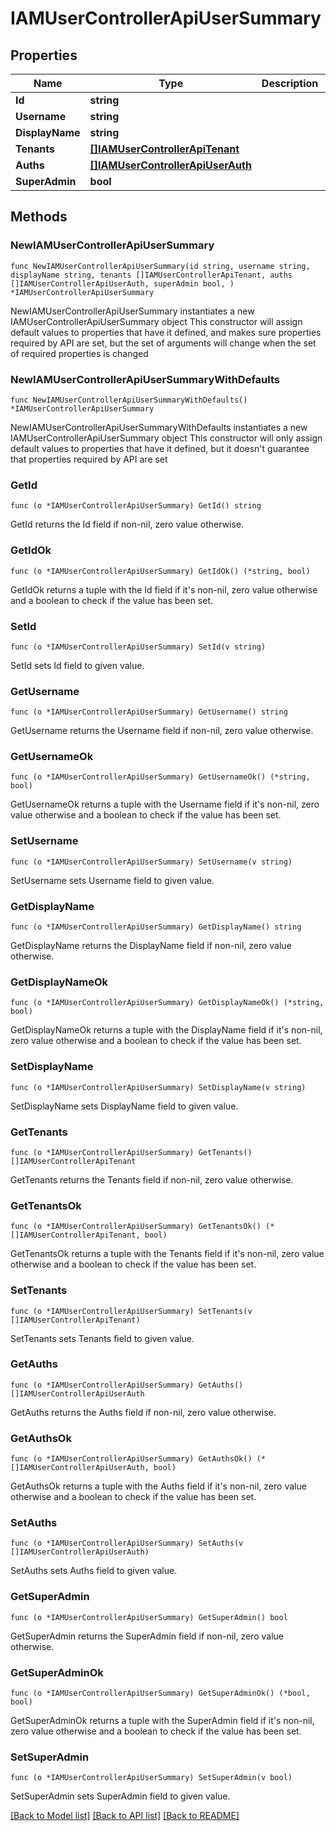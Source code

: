 # IAMUserControllerApiUserSummary

## Properties

Name | Type | Description | Notes
------------ | ------------- | ------------- | -------------
**Id** | **string** |  | 
**Username** | **string** |  | 
**DisplayName** | **string** |  | 
**Tenants** | [**[]IAMUserControllerApiTenant**](IAMUserControllerApiTenant.md) |  | 
**Auths** | [**[]IAMUserControllerApiUserAuth**](IAMUserControllerApiUserAuth.md) |  | 
**SuperAdmin** | **bool** |  | 

## Methods

### NewIAMUserControllerApiUserSummary

`func NewIAMUserControllerApiUserSummary(id string, username string, displayName string, tenants []IAMUserControllerApiTenant, auths []IAMUserControllerApiUserAuth, superAdmin bool, ) *IAMUserControllerApiUserSummary`

NewIAMUserControllerApiUserSummary instantiates a new IAMUserControllerApiUserSummary object
This constructor will assign default values to properties that have it defined,
and makes sure properties required by API are set, but the set of arguments
will change when the set of required properties is changed

### NewIAMUserControllerApiUserSummaryWithDefaults

`func NewIAMUserControllerApiUserSummaryWithDefaults() *IAMUserControllerApiUserSummary`

NewIAMUserControllerApiUserSummaryWithDefaults instantiates a new IAMUserControllerApiUserSummary object
This constructor will only assign default values to properties that have it defined,
but it doesn't guarantee that properties required by API are set

### GetId

`func (o *IAMUserControllerApiUserSummary) GetId() string`

GetId returns the Id field if non-nil, zero value otherwise.

### GetIdOk

`func (o *IAMUserControllerApiUserSummary) GetIdOk() (*string, bool)`

GetIdOk returns a tuple with the Id field if it's non-nil, zero value otherwise
and a boolean to check if the value has been set.

### SetId

`func (o *IAMUserControllerApiUserSummary) SetId(v string)`

SetId sets Id field to given value.


### GetUsername

`func (o *IAMUserControllerApiUserSummary) GetUsername() string`

GetUsername returns the Username field if non-nil, zero value otherwise.

### GetUsernameOk

`func (o *IAMUserControllerApiUserSummary) GetUsernameOk() (*string, bool)`

GetUsernameOk returns a tuple with the Username field if it's non-nil, zero value otherwise
and a boolean to check if the value has been set.

### SetUsername

`func (o *IAMUserControllerApiUserSummary) SetUsername(v string)`

SetUsername sets Username field to given value.


### GetDisplayName

`func (o *IAMUserControllerApiUserSummary) GetDisplayName() string`

GetDisplayName returns the DisplayName field if non-nil, zero value otherwise.

### GetDisplayNameOk

`func (o *IAMUserControllerApiUserSummary) GetDisplayNameOk() (*string, bool)`

GetDisplayNameOk returns a tuple with the DisplayName field if it's non-nil, zero value otherwise
and a boolean to check if the value has been set.

### SetDisplayName

`func (o *IAMUserControllerApiUserSummary) SetDisplayName(v string)`

SetDisplayName sets DisplayName field to given value.


### GetTenants

`func (o *IAMUserControllerApiUserSummary) GetTenants() []IAMUserControllerApiTenant`

GetTenants returns the Tenants field if non-nil, zero value otherwise.

### GetTenantsOk

`func (o *IAMUserControllerApiUserSummary) GetTenantsOk() (*[]IAMUserControllerApiTenant, bool)`

GetTenantsOk returns a tuple with the Tenants field if it's non-nil, zero value otherwise
and a boolean to check if the value has been set.

### SetTenants

`func (o *IAMUserControllerApiUserSummary) SetTenants(v []IAMUserControllerApiTenant)`

SetTenants sets Tenants field to given value.


### GetAuths

`func (o *IAMUserControllerApiUserSummary) GetAuths() []IAMUserControllerApiUserAuth`

GetAuths returns the Auths field if non-nil, zero value otherwise.

### GetAuthsOk

`func (o *IAMUserControllerApiUserSummary) GetAuthsOk() (*[]IAMUserControllerApiUserAuth, bool)`

GetAuthsOk returns a tuple with the Auths field if it's non-nil, zero value otherwise
and a boolean to check if the value has been set.

### SetAuths

`func (o *IAMUserControllerApiUserSummary) SetAuths(v []IAMUserControllerApiUserAuth)`

SetAuths sets Auths field to given value.


### GetSuperAdmin

`func (o *IAMUserControllerApiUserSummary) GetSuperAdmin() bool`

GetSuperAdmin returns the SuperAdmin field if non-nil, zero value otherwise.

### GetSuperAdminOk

`func (o *IAMUserControllerApiUserSummary) GetSuperAdminOk() (*bool, bool)`

GetSuperAdminOk returns a tuple with the SuperAdmin field if it's non-nil, zero value otherwise
and a boolean to check if the value has been set.

### SetSuperAdmin

`func (o *IAMUserControllerApiUserSummary) SetSuperAdmin(v bool)`

SetSuperAdmin sets SuperAdmin field to given value.



[[Back to Model list]](../README.md#documentation-for-models) [[Back to API list]](../README.md#documentation-for-api-endpoints) [[Back to README]](../README.md)


